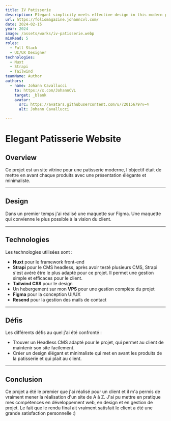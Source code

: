 ```yaml
---
title: IV Patisserie
description: Elegant simplicity meets effective design in this modern patisserie website
url: https://foliomagazine.johanncvl.com/
date: 2024-02-15
year: 2024
image: /assets/works/iv-patisserie.webp
minRead: 5
roles:
  - Full Stack
  - UI/UX Designer
technologies:
  - Nuxt
  - Strapi
  - Tailwind
teamName: Author
authors:
  - name: Johann Cavallucci
    to: https://x.com/JohannCVL
    target: _blank
    avatar:
      src: https://avatars.githubusercontent.com/u/72015679?v=4
      alt: Johann Cavallucci

---
```


# Elegant Patisserie Website

## Overview
Ce projet est un site vitrine pour une patisserie moderne, l'objectif était de mettre en avant chaque produits avec une présentation élégante et minimaliste.

--- 

## Design
Dans un premier temps j'ai réalisé une maquette sur Figma. Une maquette qui convienne le plus possible à la vision du client.

---

## Technologies
Les technologies utilisées sont :
- **Nuxt** pour le framework front-end
- **Strapi** pour le CMS headless, après avoir testé plusieurs CMS, Strapi s'est avéré être le plus adapté pour ce projet. Il permet une gestion simple et efficaces pour le client.
- **Tailwind CSS** pour le design
- Un hebergement sur mon **VPS** pour une gestion complète du projet
- **Figma** pour la conception UI/UX
- **Resend** pour la gestion des mails de contact

--- 

## Défis 
Les différents défis au quel j'ai été confronté :
- Trouver un Headless CMS adapté pour le projet, qui permet au client de maintenir son site facilement.
- Créer un design élégant et minimaliste qui met en avant les produits de la patisserie et qui plait au client.

--- 

## Conclusion
Ce projet a été le premier que j'ai réalisé pour un client et il m'a permis de vraiment mener la réalisation d'un site de A à Z. J'ai pu mettre en pratique mes compétences en développement web, en design et en gestion de projet. Le fait que le rendu final ait vraiment satisfait le client a été une grande satisfaction personnelle :)